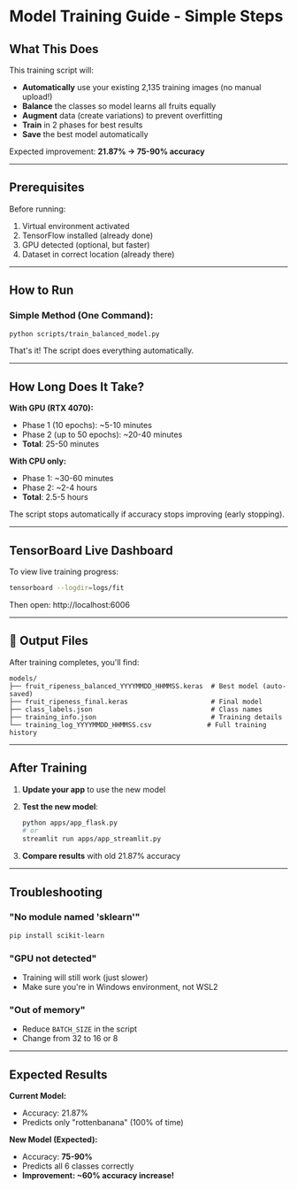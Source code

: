 # Model Training Guide - Simple Steps

## What This Does

This training script will:
- **Automatically** use your existing 2,135 training images (no manual upload!)
- **Balance** the classes so model learns all fruits equally
- **Augment** data (create variations) to prevent overfitting
- **Train** in 2 phases for best results
- **Save** the best model automatically

Expected improvement: **21.87% → 75-90% accuracy**

---

## Prerequisites

Before running:
1. Virtual environment activated
2. TensorFlow installed (already done)
3. GPU detected (optional, but faster)
4. Dataset in correct location (already there)

---

## How to Run

### Simple Method (One Command):

```bash
python scripts/train_balanced_model.py
```

That's it! The script does everything automatically.

---

## How Long Does It Take?

**With GPU (RTX 4070):**
- Phase 1 (10 epochs): ~5-10 minutes
- Phase 2 (up to 50 epochs): ~20-40 minutes
- **Total**: 25-50 minutes

**With CPU only:**
- Phase 1: ~30-60 minutes
- Phase 2: ~2-4 hours
- **Total**: 2.5-5 hours

The script stops automatically if accuracy stops improving (early stopping).

---

## TensorBoard Live Dashboard

To view live training progress:

```bash
tensorboard --logdir=logs/fit
```

Then open: http://localhost:6006

---

## 📂 Output Files

After training completes, you'll find:

```
models/
├── fruit_ripeness_balanced_YYYYMMDD_HHMMSS.keras  # Best model (auto-saved)
├── fruit_ripeness_final.keras                     # Final model
├── class_labels.json                              # Class names
├── training_info.json                             # Training details
└── training_log_YYYYMMDD_HHMMSS.csv              # Full training history
```

---

## After Training

1. **Update your app** to use the new model
2. **Test the new model**:
   ```bash
   python apps/app_flask.py
   # or
   streamlit run apps/app_streamlit.py
   ```

3. **Compare results** with old 21.87% accuracy

---

## Troubleshooting

### "No module named 'sklearn'"
```bash
pip install scikit-learn
```

### "GPU not detected"
- Training will still work (just slower)
- Make sure you're in Windows environment, not WSL2

### "Out of memory"
- Reduce `BATCH_SIZE` in the script
- Change from 32 to 16 or 8

---

## Expected Results

**Current Model:**
- Accuracy: 21.87%
- Predicts only "rottenbanana" (100% of time)

**New Model (Expected):**
- Accuracy: **75-90%**
- Predicts all 6 classes correctly
- **Improvement: ~60% accuracy increase!**

